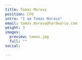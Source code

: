 ```yaml
---
title: Tomas Morava
position: CFO
intro: "I am Tomas Morava"
email: tomas.morava@hardwario.com
weight: 3
images:
  preview: tomas.jpg
  full: ""
social:

---
```

